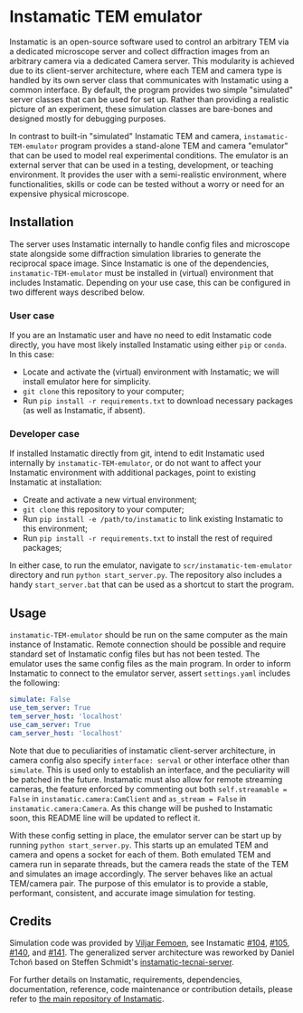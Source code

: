 # Instamatic TEM emulator
Instamatic is an open-source software used to control an arbitrary TEM via a dedicated microscope server and collect diffraction images from an arbitrary camera via a dedicated Camera server. This modularity is achieved due to its client-server architecture, where each TEM and camera type is handled by its own server class that communicates with Instamatic using a common interface. By default, the program provides two simple "simulated" server classes that can be used for set up. Rather than providing a realistic picture of an experiment, these simulation classes are bare-bones and designed mostly for debugging purposes.

In contrast to built-in "simulated" Instamatic TEM and camera, `instamatic-TEM-emulator` program provides a stand-alone TEM and camera "emulator" that can be used to model real experimental conditions. The emulator is an external server that can be used in a testing, development, or teaching environment. It provides the user with a semi-realistic environment, where functionalities, skills or code can be tested without a worry or need for an expensive physical microscope.

## Installation

The server uses Instamatic internally to handle config files and microscope state alongside some diffraction simulation libraries to generate the reciprocal space image. Since Instamatic is one of the dependencies, `instamatic-TEM-emulator` must be installed in (virtual) environment that includes Instamatic. Depending on your use case, this can be configured in two different ways described below.

### User case

If you are an Instamatic user and have no need to edit Instamatic code directly, you have most likely installed Instamatic using either `pip` or `conda`. In this case:

* Locate and activate the (virtual) environment with Instamatic; we will install emulator here for simplicity.
* `git clone` this repository to your computer;
* Run `pip install -r requirements.txt` to download necessary packages (as well as Instamatic, if absent).

### Developer case

If installed Instamatic directly from git, intend to edit Instamatic used internally by `instamatic-TEM-emulator`, or do not want to affect your Instamatic environment with additional packages, point to existing Instamatic at installation:

* Create and activate a new virtual environment;
* `git clone` this repository to your computer;
* Run `pip install -e /path/to/instamatic` to link existing Instamatic to this environment;
* Run `pip install -r requirements.txt` to install the rest of required packages;

In either case, to run the emulator, navigate to `scr/instamatic-tem-emulator` directory and run `python start_server.py`. The repository also includes a handy `start_server.bat` that can be used as a shortcut to start the program.

## Usage

`instamatic-TEM-emulator` should be run on the same computer as the main instance of Instamatic. Remote connection should be possible and require standard set of Instamatic config files but has not been tested. The emulator uses the same config files as the main program. In order to inform Instamatic to connect to the emulator server, assert `settings.yaml` includes the following:
```yaml
simulate: False
use_tem_server: True
tem_server_host: 'localhost'
use_cam_server: True
cam_server_host: 'localhost'
```

Note that due to peculiarities of instamatic client-server architecture, in camera config also specify `interface: serval` or other interface other than `simulate`. This is used only to establish an interface, and the peculiarity will be patched in the future. Instamatic must also allow for remote streaming cameras, the feature enforced by commenting out both `self.streamable = False` in `instamatic.camera:CamClient` and `as_stream = False` in `instamatic.camera:Camera`. As this change will be pushed to Instamatic soon, this README line will be updated to reflect it.

With these config setting in place, the emulator server can be start up by running `python start_server.py`. This starts up an emulated TEM and camera and opens a socket for each of them. Both emulated TEM and camera run in separate threads, but the camera reads the state of the TEM and simulates an image accordingly. The server behaves like an actual TEM/camera pair. The purpose of this emulator is to provide a stable, performant, consistent, and accurate image simulation for testing.

## Credits

Simulation code was provided by [Viljar Femoen](https://github.com/viljarjf), see Instamatic [#104](https://github.com/instamatic-dev/instamatic/issues/104), [#105](https://github.com/instamatic-dev/instamatic/pull/105), [#140](https://github.com/instamatic-dev/instamatic/pull/140), and [#141](https://github.com/instamatic-dev/instamatic/pull/141). The generalized server architecture was reworked by Daniel Tchoń based on Steffen Schmidt's [instamatic-tecnai-server](https://github.com/instamatic-dev/instamatic-tecnai-server).

For further details on Instamatic, requirements, dependencies, documentation, reference, code maintenance or contribution details, please refer to [the main repository of Instamatic](https://github.com/instamatic-dev/instamatic/).
